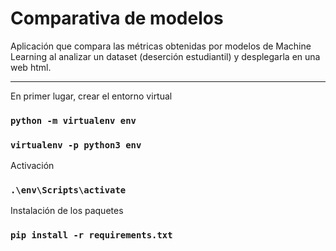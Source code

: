 # Comparativa de modelos

Aplicación que compara las métricas obtenidas por modelos de Machine Learning al analizar un dataset (deserción estudiantil) y desplegarla en una web html.

<hr/>

En primer lugar, crear el entorno virtual
### `python -m virtualenv env`
### `virtualenv -p python3 env`

Activación
### `.\env\Scripts\activate`

Instalación de los paquetes
### `pip install -r requirements.txt`